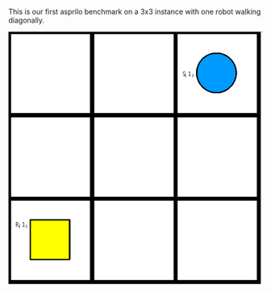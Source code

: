 This is our first asprilo benchmark on a 3x3 instance with one robot walking diagonally.

![Benchmark1](instance/x3_y3_n9_r1_s1_ps0_pr1_u1_o1_N001.png "Benchmark1")
